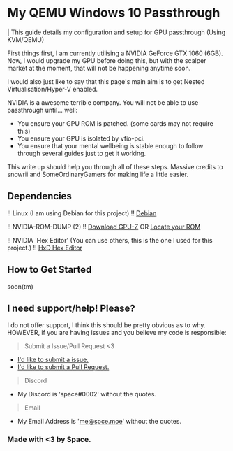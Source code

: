 # My QEMU Windows 10 Passthrough
| This guide details my configuration and setup for GPU passthrough (Using KVM/QEMU)

First things first, I am currently utilising a NVIDIA GeForce GTX 1060 (6GB).
Now, I would upgrade my GPU before doing this, but with the scalper market at the moment, that will not be happening anytime soon.

I would also just like to say that this page's main aim is to get Nested Virtualisation/Hyper-V enabled.

NVIDIA is a ~~awesome~~ terrible  company. You will not be able to use passthrough until... well:
- You ensure your GPU ROM is patched. (some cards may not require this)
- You ensure your GPU is isolated by vfio-pci.
- You ensure that your mental wellbeing is stable enough to follow through several guides just to get it working.

This write up should help you through all of these steps.
Massive credits to snowrii and SomeOrdinaryGamers for making life a little easier.

## Dependencies

!! Linux (I am using Debian for this project) !!
[Debian](https://www.debian.org/)

!! NVIDIA-ROM-DUMP (2) !!
[Download GPU-Z](https://www.techpowerup.com/gpuz/) OR [Locate your ROM](https://www.techpowerup.com/vgabios/)

!! NVIDIA 'Hex Editor' (You can use others, this is the one I used for this project.) !!
[HxD Hex Editor](https://mh-nexus.de/en/hxd/)

## How to Get Started

soon(tm)

## I need support/help! Please?

I do not offer support, I think this should be pretty obvious as to why.
HOWEVER, if you are having issues and you believe my code is responsible:

> Submit a Issue/Pull Request <3
  - [I'd like to submit a issue.](https://github.com/owospace/My-QEMU-Windows-10-Passthrough/issues/new)
  - [I'd like to submit a Pull Request.](https://github.com/owospace/My-QEMU-Windows-10-Passthrough/pulls)
> Discord
  - My Discord is 'space#0002' without the quotes.
> Email
  - My Email Address is 'me@spce.moe' without the quotes.

### Made with <3 by Space.
